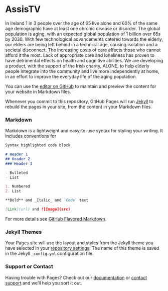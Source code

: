 # AssisTV

In Ireland 1 in 3 people over the age of 65 live alone and 60% of the same age demographic have at least one chronic disease or disorder. The global population is aging, with an expected global population of 1 billion over 65s by 2030. With few technological advancements catered towards the elderly, our elders are being left behind in a technical age, causing isolation and a societal disconnect. The increasing costs of care affects those who cannot afford it the most. Lack of appropriate care and loneliness has proven to have detrimental effects on health and cognitive abilities.
We are developing a product, with the support of the Irish charity, ALONE, to help elderly people integrate into the community and live more independently at home, in an effort to improve the everyday life of the aging population.





You can use the [editor on GitHub](https://github.com/assistv/assistv.github.io/edit/master/README.md) to maintain and preview the content for your website in Markdown files.

Whenever you commit to this repository, GitHub Pages will run [Jekyll](https://jekyllrb.com/) to rebuild the pages in your site, from the content in your Markdown files.

### Markdown

Markdown is a lightweight and easy-to-use syntax for styling your writing. It includes conventions for

```markdown
Syntax highlighted code block

# Header 1
## Header 2
### Header 3

- Bulleted
- List

1. Numbered
2. List

**Bold** and _Italic_ and `Code` text

[Link](url) and ![Image](src)
```

For more details see [GitHub Flavored Markdown](https://guides.github.com/features/mastering-markdown/).

### Jekyll Themes

Your Pages site will use the layout and styles from the Jekyll theme you have selected in your [repository settings](https://github.com/assistv/assistv.github.io/settings). The name of this theme is saved in the Jekyll `_config.yml` configuration file.

### Support or Contact

Having trouble with Pages? Check out our [documentation](https://help.github.com/categories/github-pages-basics/) or [contact support](https://github.com/contact) and we’ll help you sort it out.
